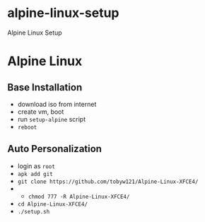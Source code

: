 # alpine-linux-setup
Alpine Linux Setup

# Alpine Linux
## Base Installation
* download iso from internet
* create vm, boot
* run `setup-alpine` script
* `reboot`

## Auto Personalization
* login as `root`
* `apk add git`
* `git clone https://github.com/tobyw121/Alpine-Linux-XFCE4/`
* * `chmod 777 -R Alpine-Linux-XFCE4/`
* `cd Alpine-Linux-XFCE4/`
* `./setup.sh`
